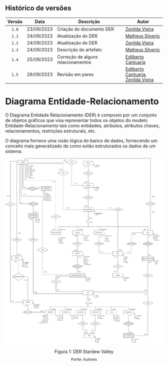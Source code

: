 ## Histórico de versões

| Versão |  Data  | Descrição             | Autor                                                         |
| :----: | :--------: | ---------------------------------- | --------------------------------------------------------------------------------------------------------------------- |
| `1.0` | 23/09/2023 | Criação do documento DER      | [Zenilda Vieira](https://github.com/ZenildaVieira)                                  |
| `1.1` | 24/09/2023 | Atualização do DER         | [Matheus Silverio](https://github.com/MattSilverio)                                  |
| `1.2` | 24/09/2023 | Atualização do DER         | [Zenilda Vieira](https://github.com/ZenildaVieira)                                  |
| `1.3` | 24/09/2023 | Descrição do artefato       | [Matheus Silverio](https://github.com/MattSilverio)                                  |
| `1.4` | 25/09/2023 | Correção de alguns relacionamentos | [Edilberto Cantuaria](https://github.com/edilbertocantuaria)                             |
| `1.5` | 26/09/2023 | Revisão em pares          | [Edilberto Cantuaria](https://github.com/edilbertocantuaria), <br> [Zenilda Vieira](https://github.com/ZenildaVieira) |

# Diagrama Entidade-Relacionamento

<p style="text-align: justify">

O Diagrama Entidade Relacionamento (DER) é composto por um conjunto de objetos gráficos que visa representar todos os objetos do modelo Entidade-Relacionamento tais como entidades, atributos, atributos chaves, relacionamentos, restrições estruturais, etc.

O diagrama fornece uma visão lógica do banco de dados, fornecendo um conceito mais generalizado de como estão estruturados os dados de um sistema.

<img src= '../../imagens/DER_stardew_valley_v2.2.png' />

<div style="text-align: center">
  <p>Figura 1: DER Stardew Valley</p>
  <p style="margin-top: -1%; font-size: 12px">Fonte: Autores</p>
</div>
